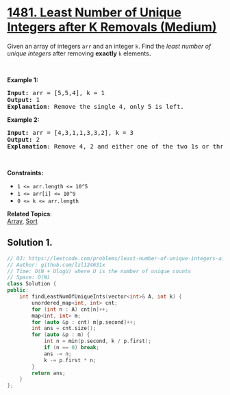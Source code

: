 # [1481. Least Number of Unique Integers after K Removals (Medium)](https://leetcode.com/problems/least-number-of-unique-integers-after-k-removals/)

<p>Given an array of integers&nbsp;<code>arr</code>&nbsp;and an integer <code>k</code>.&nbsp;Find the <em>least number of unique integers</em>&nbsp;after removing <strong>exactly</strong> <code>k</code> elements<b>.</b></p>

<ol>
</ol>

<p>&nbsp;</p>
<p><strong>Example 1:</strong></p>

<pre><strong>Input: </strong>arr = [5,5,4], k = 1
<strong>Output: </strong>1
<strong>Explanation</strong>: Remove the single 4, only 5 is left.
</pre>
<strong>Example 2:</strong>

<pre><strong>Input: </strong>arr = [4,3,1,1,3,3,2], k = 3
<strong>Output: </strong>2
<strong>Explanation</strong>: Remove 4, 2 and either one of the two 1s or three 3s. 1 and 3 will be left.</pre>

<p>&nbsp;</p>
<p><strong>Constraints:</strong></p>

<ul>
	<li><code>1 &lt;= arr.length&nbsp;&lt;= 10^5</code></li>
	<li><code>1 &lt;= arr[i] &lt;= 10^9</code></li>
	<li><code>0 &lt;= k&nbsp;&lt;= arr.length</code></li>
</ul>

**Related Topics**:  
[Array](https://leetcode.com/tag/array/), [Sort](https://leetcode.com/tag/sort/)

## Solution 1.

```cpp
// OJ: https://leetcode.com/problems/least-number-of-unique-integers-after-k-removals/
// Author: github.com/lzl124631x
// Time: O(N + UlogU) where U is the number of unique counts
// Space: O(N)
class Solution {
public:
    int findLeastNumOfUniqueInts(vector<int>& A, int k) {
        unordered_map<int, int> cnt;
        for (int n : A) cnt[n]++;
        map<int, int> m;
        for (auto &p : cnt) m[p.second]++;
        int ans = cnt.size();
        for (auto &p : m) {
            int n = min(p.second, k / p.first);
            if (n == 0) break;
            ans -= n;
            k -= p.first * n;
        }
        return ans;
    }
};
```